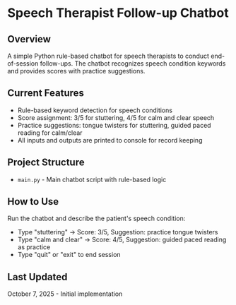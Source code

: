# Speech Therapist Follow-up Chatbot

## Overview
A simple Python rule-based chatbot for speech therapists to conduct end-of-session follow-ups. The chatbot recognizes speech condition keywords and provides scores with practice suggestions.

## Current Features
- Rule-based keyword detection for speech conditions
- Score assignment: 3/5 for stuttering, 4/5 for calm and clear speech
- Practice suggestions: tongue twisters for stuttering, guided paced reading for calm/clear
- All inputs and outputs are printed to console for record keeping

## Project Structure
- `main.py` - Main chatbot script with rule-based logic

## How to Use
Run the chatbot and describe the patient's speech condition:
- Type "stuttering" → Score: 3/5, Suggestion: practice tongue twisters
- Type "calm and clear" → Score: 4/5, Suggestion: guided paced reading as practice
- Type "quit" or "exit" to end session

## Last Updated
October 7, 2025 - Initial implementation
